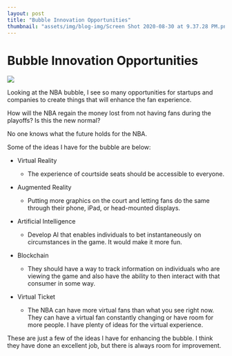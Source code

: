 ```yaml
---
layout: post
title: "Bubble Innovation Opportunities"
thumbnail: "assets/img/blog-img/Screen Shot 2020-08-30 at 9.37.28 PM.png"
---
```


# Bubble Innovation Opportunities 

![]({{site.url}}{{site.baseurl}}/assets/img/blog-img/NBA%20Bubble.jpeg?raw=true)

Looking at the NBA bubble, I see so many opportunities for startups and companies to create things that will enhance the fan experience.  

How will the NBA regain the money lost from not having fans during the playoffs?  Is this the new normal?

No one knows what the future holds for the NBA.  

Some of the ideas I have for the bubble are below:

- Virtual Reality 
    - The experience of courtside seats should be accessible to everyone. 

- Augmented Reality 
    - Putting more graphics on the court and letting fans do the same through their phone, iPad, or head-mounted displays. 

- Artificial Intelligence
    - Develop AI that enables individuals to bet instantaneously on circumstances in the game.  It would make it more fun.

- Blockchain	
    - They should have a way to track information on individuals who are viewing the game and also have the ability to then interact with that consumer in some way. 

- Virtual Ticket 
    - The NBA can have more virtual fans than what you see right now.  They can have a virtual fan constantly changing or have room for more people.  I have plenty of ideas for the virtual experience. 

These are just a few of the ideas I have for enhancing the bubble.  I think they have done an excellent job, but there is always room for improvement. 
